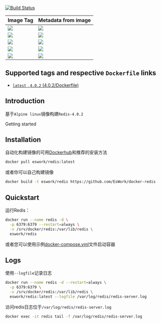 [![Build Status](https://travis-ci.org/EsWork/docker-redis.svg?branch=master)](https://travis-ci.org/EsWork/docker-redis) 

|Image Tag | Metadata from image |
|--------- | :------------ |
|[![](https://images.microbadger.com/badges/version/eswork/redis.svg)](https://microbadger.com/images/eswork/redis "Get your own version badge on microbadger.com")|[![](https://images.microbadger.com/badges/image/eswork/redis.svg)](https://microbadger.com/images/eswork/redis "Get your own image badge on microbadger.com")
|[![](https://images.microbadger.com/badges/version/eswork/redis:3.2.8.svg)](https://microbadger.com/images/eswork/redis:3.2.8 "Get your own version badge on microbadger.com")|[![](https://images.microbadger.com/badges/image/eswork/redis:3.2.8.svg)](https://microbadger.com/images/eswork/redis:3.2.8 "Get your own image badge on microbadger.com")
|[![](https://images.microbadger.com/badges/version/eswork/redis:3.2.10.svg)](https://microbadger.com/images/eswork/redis:3.2.10 "Get your own version badge on microbadger.com")|[![](https://images.microbadger.com/badges/image/eswork/redis:3.2.10.svg)](https://microbadger.com/images/eswork/redis:3.2.10 "Get your own image badge on microbadger.com")
|[![](https://images.microbadger.com/badges/version/eswork/redis:4.0.1.svg)](https://microbadger.com/images/eswork/redis:4.0.1 "Get your own version badge on microbadger.com")|[![](https://images.microbadger.com/badges/image/eswork/redis:4.0.1.svg)](https://microbadger.com/images/eswork/redis:4.0.1 "Get your own image badge on microbadger.com")
|[![](https://images.microbadger.com/badges/version/eswork/redis:4.0.2.svg)](https://microbadger.com/images/eswork/redis:4.0.1 "Get your own version badge on microbadger.com")|[![](https://images.microbadger.com/badges/image/eswork/redis:4.0.2.svg)](https://microbadger.com/images/eswork/redis:4.0.2 "Get your own image badge on microbadger.com")


## Supported tags and respective `Dockerfile` links

- [`latest` , `4.0.2`  (4.0.2/Dockerfile)](https://github.com/EsWork/docker-redis/blob/master/Dockerfile)

Introduction
---

基于`Alpine linux`镜像构建`Redis-4.0.2`

Getting started

Installation
---

自动化构建镜像的可用[Dockerhub](https://hub.docker.com/r/eswork/redis)和推荐的安装方法

```bash
docker pull eswork/redis:latest
```

或者你可以自己构建镜像

```bash
docker build -t eswork/redis https://github.com/EsWork/docker-redis
```

Quickstart
---

运行Redis：

```bash
docker run --name redis -d \
  -p 6379:6379 --restart=always \
  -v /srv/docker/redis:/var/lib/redis \
  eswork/redis
```

或者您可以使用示例[docker-compose.yml](docker-compose.yml)文件启动容器

Logs
---

使用`--logfile`记录日志

```bash
docker run --name redis -d --restart=always \
  -p 6379:6379 \
  -v /srv/docker/redis:/var/lib/redis \
  eswork/redis:latest --logfile /var/log/redis/redis-server.log
```
访问redis日志位于`/var/log/redis/redis-server.log`
```bash
docker exec -it redis tail -f /var/log/redis/redis-server.log
```
